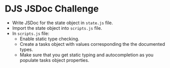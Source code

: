 # DJS JSDoc Challenge

- Write JSDoc for the state object in `state.js` file.
- Import the state object into `scripts.js` file.
- In `scripts.js` file:
  - Enable static type checking.
  - Create a tasks object with values corresponding the the documented types.
   - Make sure that you get static typing and autocompletion as you populate tasks object properties.